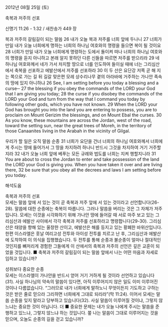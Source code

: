 2012년 08월 25일 (토)

축복과 저주의 선포



신명기 11:26 - 1:32 / 새찬송가 449 장


복과 저주의 갈림길이 되는 말씀
26 내가 오늘 복과 저주를 너희 앞에 두나니 27 너희가 만일 내가 오늘 너희에게 명하는 너희의 하나님 여호와의 명령을 들으면 복이 될 것이요 28 너희가 만일 내가 오늘 너희에게 명령하는 도에서 돌이켜 떠나 너희의 하나님 여호와의 명령을 듣지 아니하고 본래 알지 못하던 다른 신들을 따르면 저주를 받으리라 29 네 하나님 여호와께서 네가 가서 차지할 땅으로 너를 인도하여 들이실 때에 너는 그리심산에서 축복을 선포하고 에발산에서 저주를 선포하라 30 이 두 산은 요단강 저쪽 곧 해 지는 쪽으로 가는 길 뒤 길갈 맞은편 모레 상수리나무 곁의 아라바에 거주하는 가나안 족속의 땅에 있지 아니하냐
26 See, I am setting before you today a blessing and a curse─ 27 the blessing if you obey the commands of the LORD your God that I am giving you today; 28 the curse if you disobey the commands of the LORD your God and turn from the way that I command you today by following other gods, which you have not known. 29 When the LORD your God has brought you into the land you are entering to possess, you are to proclaim on Mount Gerizim the blessings, and on Mount Ebal the curses. 30 As you know, these mountains are across the Jordan, west of the road, toward the setting sun, near the great trees of Moreh, in the territory of those Canaanites living in the Arabah in the vicinity of Gilgal.

우리가 할 일은 오직 말씀 순종
31 너희가 요단을 건너 너희의 하나님 여호와께서 너희에게 주시는 땅에 들어가서 그 땅을 차지하려 하나니 반드시 그것을 차지하여 거기 거주할지라 32 내가 오늘 너희 앞에 베푸는 모든 규례와 법도를 너희는 지켜 행할지니라
31 You are about to cross the Jordan to enter and take possession of the land the LORD your God is giving you. When you have taken it over and are living there, 32 be sure that you obey all the decrees and laws I am setting before you today.

해석도움





축복과 저주의 선포  
모세는 말씀 앞에 서 있는 것이 곧 축복과 저주 앞에 서 있는 것이라고 선언합니다(26-28). 말씀에 대한 순종에는 축복이 따릅니다. 그러나 말씀을 버리는 것은 그 자체가 저주입니다. 모세는 이것을 시각화하기 위해 가나안 땅에 들어갈 때 서로 마주 보고 있는 그리심산과 에발산 사이에서 각각 축복과 저주를 선포하라고 명령합니다(29-30). 그리심산은 태양을 향해 있는 울창한 산이고, 에발산은 해를 등지고 있는 황폐한 바위산입니다. 한편 이스라엘은 훗날 여리고성 전투와 아이성 전투를 치르고 난 후, 그리심산과 에발산에 도착하여 이 의식을 집행했습니다. 두 전투를 통해 순종과 불순종이 얼마나 절대적인 것인지를 뼈저리게 경험한 그들에게 이 산에서의 축복과 저주의 선언은 깊은 교훈이 되었을 것입니다.
■ 축복과 저주의 갈림길이 되는 말씀 앞에서 나는 어떤 마음과 자세로 임하고 있습니까?

성취보다 중요한 순종  
모세는 이스라엘이 가나안을 반드시 얻어 거기 거하게 될 것이라 선언하고 있습니다(31). 사실 하나님의 약속의 말씀이 있다면, 아직 이루어지지 않은 일도 이미 이루어진 것이나 다름없습니다. “그러므로 내가 너희에게 말하노니 무엇이든지 기도하고 구하는 것은 받은 줄로 믿으라 그리하면 너희에게 그대로 되리라”(막 11:24). 이어서 모세는 말씀 순종을 잊지 말라고 당부하고 있습니다(32). 사실 말씀이 이루어질 것이냐, 그렇지 않느냐는 중요한 것이 아닙니다. 더 ■ 중요한 문제는 내가 오늘 나에게 주시는 말씀을 준행하고 있느냐, 그렇지 않느냐 하는 것입니다.
쫖 나는 말씀이 그대로 이루어지는 것을 믿으며, 오늘도 순종의 길을 걷고 있습니까?